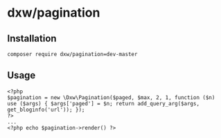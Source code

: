 # dxw/pagination

## Installation

    composer require dxw/pagination=dev-master

## Usage

    <?php
    $pagination = new \Dxw\Pagination($paged, $max, 2, 1, function ($n) use ($args) { $args['paged'] = $n; return add_query_arg($args, get_bloginfo('url')); });
    ?>
    ...
    <?php echo $pagination->render() ?>
